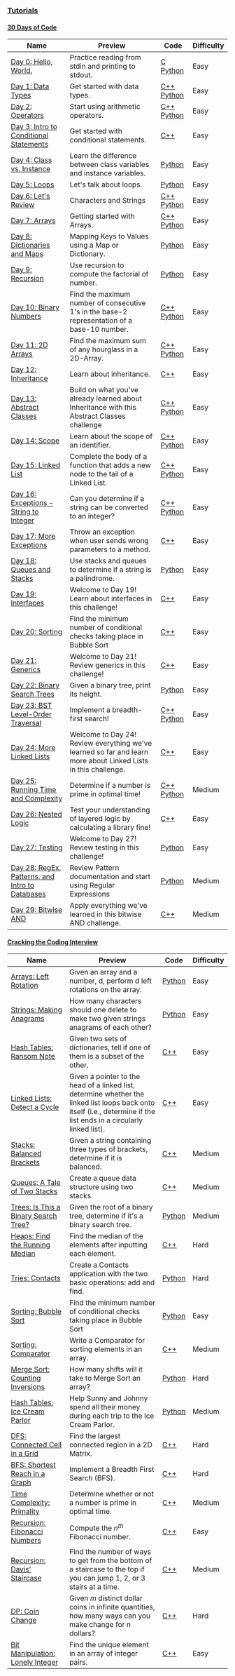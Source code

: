
### [Tutorials](https://www.hackerrank.com/domains/tutorials)



#### [30 Days of Code](https://www.hackerrank.com/domains/tutorials/30-days-of-code)

Name | Preview | Code | Difficulty
---- | ------- | ---- | ----------
[Day 0: Hello, World.](https://www.hackerrank.com/challenges/30-hello-world)|Practice reading from stdin and printing to stdout.|[C](30-days-of-code/30-hello-world.c) [Python](30-days-of-code/30-hello-world.py)|Easy
[Day 1: Data Types](https://www.hackerrank.com/challenges/30-data-types)|Get started with data types.|[C++](30-days-of-code/30-data-types.cpp) [Python](30-days-of-code/30-data-types.py)|Easy
[Day 2: Operators](https://www.hackerrank.com/challenges/30-operators)|Start using arithmetic operators.|[C++](30-days-of-code/30-operators.cpp) [Python](30-days-of-code/30-operators.py)|Easy
[Day 3: Intro to Conditional Statements](https://www.hackerrank.com/challenges/30-conditional-statements)|Get started with conditional statements.|[C++](30-days-of-code/30-conditional-statements.cpp)|Easy
[Day 4: Class vs. Instance](https://www.hackerrank.com/challenges/30-class-vs-instance)|Learn the difference between class variables and instance variables.|[Python](30-days-of-code/30-class-vs-instance.py)|Easy
[Day 5: Loops](https://www.hackerrank.com/challenges/30-loops)|Let's talk about loops.|[Python](30-days-of-code/30-loops.py)|Easy
[Day 6: Let's Review](https://www.hackerrank.com/challenges/30-review-loop)|Characters and Strings|[C++](30-days-of-code/30-review-loop.cpp) [Python](30-days-of-code/30-review-loop.py)|Easy
[Day 7: Arrays](https://www.hackerrank.com/challenges/30-arrays)|Getting started with Arrays.|[C++](30-days-of-code/30-arrays.cpp) [Python](30-days-of-code/30-arrays.py)|Easy
[Day 8: Dictionaries and Maps](https://www.hackerrank.com/challenges/30-dictionaries-and-maps)|Mapping Keys to Values using a Map or Dictionary.|[Python](30-days-of-code/30-dictionaries-and-maps.py)|Easy
[Day 9: Recursion](https://www.hackerrank.com/challenges/30-recursion)|Use recursion to compute the factorial of number.|[Python](30-days-of-code/30-recursion.py)|Easy
[Day 10: Binary Numbers](https://www.hackerrank.com/challenges/30-binary-numbers)|Find the maximum number of consecutive 1's in the base-2 representation of a base-10 number.|[C++](30-days-of-code/30-binary-numbers.cpp) [Python](30-days-of-code/30-binary-numbers.py)|Easy
[Day 11: 2D Arrays](https://www.hackerrank.com/challenges/30-2d-arrays)|Find the maximum sum of any hourglass in a 2D-Array.|[C++](30-days-of-code/30-2d-arrays.cpp) [Python](30-days-of-code/30-2d-arrays.py)|Easy
[Day 12: Inheritance](https://www.hackerrank.com/challenges/30-inheritance)|Learn about inheritance.|[C++](30-days-of-code/30-inheritance.cpp)|Easy
[Day 13: Abstract Classes](https://www.hackerrank.com/challenges/30-abstract-classes)|Build on what you've already learned about Inheritance with this Abstract Classes challenge|[C++](30-days-of-code/30-abstract-classes.cpp) [Python](30-days-of-code/30-abstract-classes.py)|Easy
[Day 14: Scope](https://www.hackerrank.com/challenges/30-scope)|Learn about the scope of an identifier.|[C++](30-days-of-code/30-scope.cpp) [Python](30-days-of-code/30-scope.py)|Easy
[Day 15: Linked List](https://www.hackerrank.com/challenges/30-linked-list)|Complete the body of a function that adds a new node to the tail of a Linked List.|[C++](30-days-of-code/30-linked-list.cpp) [Python](30-days-of-code/30-linked-list.py)|Easy
[Day 16: Exceptions - String to Integer](https://www.hackerrank.com/challenges/30-exceptions-string-to-integer)|Can you determine if a string can be converted to an integer?|[C++](30-days-of-code/30-exceptions-string-to-integer.cpp) [Python](30-days-of-code/30-exceptions-string-to-integer.py)|Easy
[Day 17: More Exceptions](https://www.hackerrank.com/challenges/30-more-exceptions)|Throw an exception when user sends wrong parameters to a method.|[C++](30-days-of-code/30-more-exceptions.cpp)|Easy
[Day 18: Queues and Stacks](https://www.hackerrank.com/challenges/30-queues-stacks)|Use stacks and queues to determine if a string is a palindrome.|[Python](30-days-of-code/30-queues-stacks.py)|Easy
[Day 19: Interfaces](https://www.hackerrank.com/challenges/30-interfaces)|Welcome to Day 19! Learn about interfaces in this challenge!|[C++](30-days-of-code/30-interfaces.cpp)|Easy
[Day 20: Sorting](https://www.hackerrank.com/challenges/30-sorting)|Find the minimum number of conditional checks taking place in Bubble Sort|[C++](30-days-of-code/30-sorting.cpp)|Easy
[Day 21: Generics](https://www.hackerrank.com/challenges/30-generics)|Welcome to Day 21! Review generics in this challenge!|[C++](30-days-of-code/30-generics.cpp)|Easy
[Day 22: Binary Search Trees](https://www.hackerrank.com/challenges/30-binary-search-trees)|Given a binary tree, print its height.|[Python](30-days-of-code/30-binary-search-trees.py)|Easy
[Day 23: BST Level-Order Traversal](https://www.hackerrank.com/challenges/30-binary-trees)|Implement a breadth-first search!|[C++](30-days-of-code/30-binary-trees.cpp) [Python](30-days-of-code/30-binary-trees.py)|Easy
[Day 24: More Linked Lists](https://www.hackerrank.com/challenges/30-linked-list-deletion)|Welcome to Day 24! Review everything we've learned so far and learn more about Linked Lists in this challenge.|[C++](30-days-of-code/30-linked-list-deletion.cpp)|Easy
[Day 25: Running Time and Complexity](https://www.hackerrank.com/challenges/30-running-time-and-complexity)|Determine if a number is prime in optimal time!|[C++](30-days-of-code/30-running-time-and-complexity.cpp) [Python](30-days-of-code/30-running-time-and-complexity.py)|Medium
[Day 26: Nested Logic](https://www.hackerrank.com/challenges/30-nested-logic)|Test your understanding of layered logic by calculating a library fine!|[C++](30-days-of-code/30-nested-logic.cpp)|Easy
[Day 27: Testing](https://www.hackerrank.com/challenges/30-testing)|Welcome to Day 27! Review testing in this challenge!|[Python](30-days-of-code/30-testing.py)|Easy
[Day 28: RegEx, Patterns, and Intro to Databases](https://www.hackerrank.com/challenges/30-regex-patterns)|Review Pattern documentation and start using Regular Expressions|[Python](30-days-of-code/30-regex-patterns.py)|Medium
[Day 29: Bitwise AND](https://www.hackerrank.com/challenges/30-bitwise-and)|Apply everything we've learned in this bitwise AND challenge.|[C++](30-days-of-code/30-bitwise-and.cpp)|Medium

#### [Cracking the Coding Interview](https://www.hackerrank.com/domains/tutorials/cracking-the-coding-interview)

Name | Preview | Code | Difficulty
---- | ------- | ---- | ----------
[Arrays: Left Rotation](https://www.hackerrank.com/challenges/ctci-array-left-rotation)|Given an array and a number, d, perform d left rotations on the array.|[Python](cracking-the-coding-interview/ctci-array-left-rotation.py)|Easy
[Strings: Making Anagrams](https://www.hackerrank.com/challenges/ctci-making-anagrams)|How many characters should one delete to make two given strings anagrams of each other?|[Python](cracking-the-coding-interview/ctci-making-anagrams.py)|Easy
[Hash Tables: Ransom Note](https://www.hackerrank.com/challenges/ctci-ransom-note)|Given two sets of dictionaries, tell if one of them is a subset of the other.|[C++](cracking-the-coding-interview/ctci-ransom-note.cpp)|Easy
[Linked Lists: Detect a Cycle](https://www.hackerrank.com/challenges/ctci-linked-list-cycle)|Given a pointer to the head of a linked list, determine whether the linked list loops back onto itself (i.e., determine if the list ends in a circularly linked list).|[C++](cracking-the-coding-interview/ctci-linked-list-cycle.cpp)|Easy
[Stacks: Balanced Brackets](https://www.hackerrank.com/challenges/ctci-balanced-brackets)|Given a string containing three types of brackets, determine if it is balanced.|[C++](cracking-the-coding-interview/ctci-balanced-brackets.cpp)|Medium
[Queues: A Tale of Two Stacks](https://www.hackerrank.com/challenges/ctci-queue-using-two-stacks)|Create a queue data structure using two stacks.|[C++](cracking-the-coding-interview/ctci-queue-using-two-stacks.cpp)|Medium
[Trees: Is This a Binary Search Tree?](https://www.hackerrank.com/challenges/ctci-is-binary-search-tree)|Given the root of a binary tree, determine if it's a binary search tree.|[Python](cracking-the-coding-interview/ctci-is-binary-search-tree.py)|Medium
[Heaps: Find the Running Median](https://www.hackerrank.com/challenges/ctci-find-the-running-median)|Find the median of the elements after inputting each element.|[C++](cracking-the-coding-interview/ctci-find-the-running-median.cpp)|Hard
[Tries: Contacts](https://www.hackerrank.com/challenges/ctci-contacts)|Create a Contacts application with the two basic operations: add and find.|[Python](cracking-the-coding-interview/ctci-contacts.py)|Hard
[Sorting: Bubble Sort](https://www.hackerrank.com/challenges/ctci-bubble-sort)|Find the minimum number of conditional checks taking place in Bubble Sort|[Python](cracking-the-coding-interview/ctci-bubble-sort.py)|Easy
[Sorting: Comparator](https://www.hackerrank.com/challenges/ctci-comparator-sorting)|Write a Comparator for sorting elements in an array.|[C++](cracking-the-coding-interview/ctci-comparator-sorting.cpp)|Medium
[Merge Sort: Counting Inversions](https://www.hackerrank.com/challenges/ctci-merge-sort)|How many shifts will it take to Merge Sort an array?|[Python](cracking-the-coding-interview/ctci-merge-sort.py)|Hard
[Hash Tables: Ice Cream Parlor](https://www.hackerrank.com/challenges/ctci-ice-cream-parlor)|Help Sunny and Johnny spend all their money during each trip to the Ice Cream Parlor.|[Python](cracking-the-coding-interview/ctci-ice-cream-parlor.py)|Medium
[DFS: Connected Cell in a Grid](https://www.hackerrank.com/challenges/ctci-connected-cell-in-a-grid)|Find the largest connected region in a 2D Matrix.|[C++](cracking-the-coding-interview/ctci-connected-cell-in-a-grid.cpp)|Hard
[BFS: Shortest Reach in a Graph](https://www.hackerrank.com/challenges/ctci-bfs-shortest-reach)|Implement a Breadth First Search (BFS).|[C++](cracking-the-coding-interview/ctci-bfs-shortest-reach.cpp)|Hard
[Time Complexity: Primality](https://www.hackerrank.com/challenges/ctci-big-o)|Determine whether or not a number is prime in optimal time.|[C++](cracking-the-coding-interview/ctci-big-o.cpp)|Medium
[Recursion: Fibonacci Numbers](https://www.hackerrank.com/challenges/ctci-fibonacci-numbers)|Compute the $n^{th}$ Fibonacci number.|[C++](cracking-the-coding-interview/ctci-fibonacci-numbers.cpp)|Easy
[Recursion: Davis' Staircase](https://www.hackerrank.com/challenges/ctci-recursive-staircase)|Find the number of ways to get from the bottom of a staircase to the top if you can jump 1, 2, or 3 stairs at a time.|[C++](cracking-the-coding-interview/ctci-recursive-staircase.cpp)|Medium
[DP: Coin Change](https://www.hackerrank.com/challenges/ctci-coin-change)|Given $m$ distinct dollar coins in infinite quantities, how many ways can you make change for $n$ dollars?|[C++](cracking-the-coding-interview/ctci-coin-change.cpp)|Hard
[Bit Manipulation: Lonely Integer](https://www.hackerrank.com/challenges/ctci-lonely-integer)|Find the unique element in an array of integer pairs.|[C++](cracking-the-coding-interview/ctci-lonely-integer.cpp)|Easy

